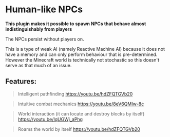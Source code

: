 # Human-like NPCs
__This plugin makes it possible to spawn NPCs that behave almost indistinguishably from players__ 

The NPCs persist without players on.

This is a type of weak AI (namely Reactive Machine AI) because it does not have a memory and can only perform behaviour that is pre-determined.
However the Minecraft world is technically not stochastic so this doesn't serve as that much of an issue.

## Features:
> Intelligent pathfinding
https://youtu.be/hdZFQTGVb20

> Intuitive combat mechanics 
https://youtu.be/8eV6QMIw-8c

> World interaction (it can locate and destroy blocks by itself)
https://youtu.be/IqUGWj_aPhg

> Roams the world by itself 
https://youtu.be/hdZFQTGVb20
